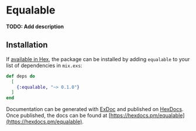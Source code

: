 # Equalable

**TODO: Add description**

## Installation

If [available in Hex](https://hex.pm/docs/publish), the package can be installed
by adding `equalable` to your list of dependencies in `mix.exs`:

```elixir
def deps do
  [
    {:equalable, "~> 0.1.0"}
  ]
end
```

Documentation can be generated with [ExDoc](https://github.com/elixir-lang/ex_doc)
and published on [HexDocs](https://hexdocs.pm). Once published, the docs can
be found at [https://hexdocs.pm/equalable](https://hexdocs.pm/equalable).

